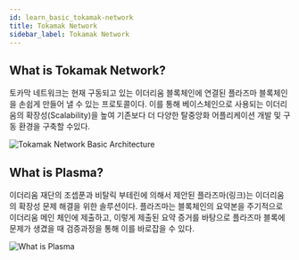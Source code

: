 ```yaml
---
id: learn_basic_tokamak-network
title: Tokamak Network
sidebar_label: Tokamak Network
---
```


## What is Tokamak Network?

토카막 네트워크는 현재 구동되고 있는 이더리움 블록체인에 연결된 플라즈마 블록체인을 손쉽게 만들어 낼 수 있는 프로토콜이다. 이를 통해 베이스체인으로 사용되는 이더리움의 확장성(Scalability)을 높여 기존보다 더 다양한 탈중앙화 어플리케이션 개발 및 구동 환경을 구축할 수있다.

![Tokamak Network Basic Architecture](assets/learn_basic_tokamak-architecture.png)

## What is Plasma?

이더리움 재단의 조셉푼과 비탈릭 부테린에 의해서 제안된 플라즈마(링크)는 이더리움의 확장성 문제 해결을 위한 솔루션이다. 플라즈마는 블록체인의 요약본을 주기적으로 이더리움 메인 체인에
제출하고, 이렇게 제출된 요약 증거를 바탕으로 플라즈마 블록에 문제가 생겼을 때 검증과정을 통해
이를 바로잡을 수 있다.

![What is Plasma](assets/learn__basic_what-is-plasma.png)

